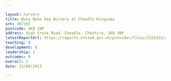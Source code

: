 ```yaml
---

layout: nursery
title: Busy Bees Day Nursery at Cheadle Kingsway
urn: 307163
postcode: SK8 1NP
address: High Grove Road, Cheadle, Cheshire, SK8 1NP
latestReportUrl: https://reports.ofsted.gov.uk/provider/files/2231921/urn/307163.pdf
teaching: 0
development: 0
leadership: 1
outcomes: 0
overall: 1
date: 12/04/2013

---
```

